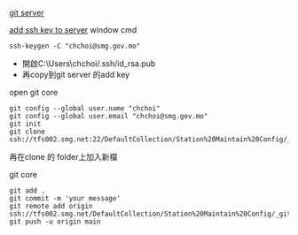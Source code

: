 


[git server](https://tfs002.smg.net/DefaultCollection/)

[add ssh key to server](https://learn.microsoft.com/en-us/azure/devops/repos/git/use-ssh-keys-to-authenticate?view=azure-devops)
window cmd

```
ssh-keygen -C "chchoi@smg.gov.mo"

```

- 開啟C:\Users\chchoi/.ssh/id_rsa.pub
- 再copy到git server 的add key
  


open git core

```
git config --global user.name "chchoi"
git config --global user.email "chchoi@smg.gov.mo"
git init
git clone ssh://tfs002.smg.net:22/DefaultCollection/Station%20Maintain%20Config/_git/Station%20Maintain%20Config

```

再在clone 的 folder上加入新檔

git core

```
git add .
git commit -m 'your message'
git remote add origin ssh://tfs002.smg.net/DefaultCollection/Station%20Maintain%20Config/_git/Station%20Maintain%20Config
git push -u origin main
```